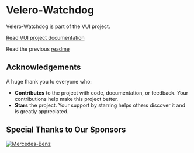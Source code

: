 # Velero-Watchdog

Velero-Watchdog is part of the VUI project.

[Read VUI project documentation](https://vui.seriohub.com/)

Read the previous [readme](./README_old.md)

## Acknowledgements

A huge thank you to everyone who:

- **Contributes** to the project with code, documentation, or feedback. Your contributions help make this project better.
- **Stars** the project. Your support by starring helps others discover it and is greatly appreciated.

## Special Thanks to Our Sponsors

[![Mercedes-Benz](https://avatars.githubusercontent.com/mercedes-benz?s=50)](https://github.com/mercedes-benz)
